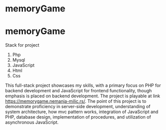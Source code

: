 ﻿# memoryGame
# memoryGame
Stack for project
1. Php
2. Mysql
3. JavaScript
4. Html
5. Css
   
This full-stack project showcases my skills, with a primary focus on PHP for backend development and JavaScript for frontend functionality, though emphasis is placed on backend development. The project is playable at link https://memorygame.nemanja-milic.rs/. The point of this project is to demonstrate proficiency in server-side development, understanding of system architecture, how mvc pattern works, integration of JavaScript and PHP, database design, implementation of procedures, and utilization of asynchronous JavaScript.
